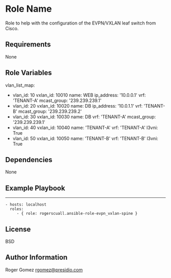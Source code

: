Role Name
=========

Role to help with the configuration of the EVPN/VXLAN leaf switch from Cisco.

Requirements
------------

None

Role Variables
--------------

vlan_list_map:
 - vlan_id: 10
   vxlan_id: 10010
   name: WEB
   ip_address: '10.0.0.1'
   vrf: 'TENANT-A'
   mcast_group: '239.239.239.1'
 - vlan_id: 20
   vxlan_id: 10020
   name: DB
   ip_address: '10.0.1.1'
   vrf: 'TENANT-B'
   mcast_group: '239.239.239.2'
 - vlan_id: 30
   vxlan_id: 10030
   name: DB
   vrf: 'TENANT-A'
   mcast_group: '239.239.239.1'
 - vlan_id: 40
   vxlan_id: 10040
   name: 'TENANT-A'
   vrf: 'TENANT-A'
   l3vni: True
 - vlan_id: 50
   vxlan_id: 10050
   name: 'TENANT-B'
   vrf: 'TENANT-B'
   l3vni: True

Dependencies
------------

None


Example Playbook
----------------
---

    - hosts: localhost
      roles:
         - { role: rogerscuall.ansible-role-evpn_vxlan-spine }

License
-------

BSD

Author Information
------------------

Roger Gomez rgomez@presidio.com
